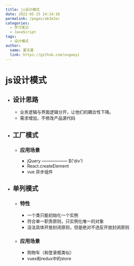 ```yaml
---
title: js设计模式
date: 2022-05-15 14:14:16
permalink: /pages/ab3e2e/
categories:
  - 学习笔记
  - JavaScript
tags:
  - 设计模式
author: 
  name: 夏天夏
  link: https://github.com/xugaoyi
---
```

# js设计模式
- ## 设计思路
    - 业务逻辑与界面逻辑分开，让他们的耦合性下降。
    - 需求增加，不修改产品源代码
- ## 工厂模式
    - ### 应用场景
        - jQuery —————— $('div')
        - React.createElement  
        - vue 异步组件


- ## 单列模式
    - ### 特性
        - 一个类只能初始化一个实例
        - 符合单一职责原则，只实例化唯一的对象
        - 没法具体开放封闭原则，但是绝对不违反开放封闭原则
    - ### 应用场景
        - 购物车（和登录框类似）
        - vuex和redux中的store